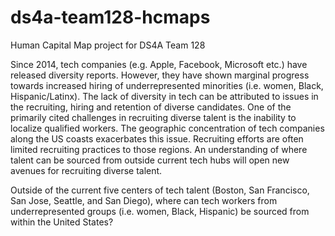 # ds4a-team128-hcmaps
Human Capital Map project for DS4A Team 128 

Since 2014, tech companies (e.g. Apple, Facebook, Microsoft etc.) have released diversity reports.
However, they have shown marginal progress towards increased hiring of underrepresented minorities (i.e. women, Black, Hispanic/Latinx). 
The lack of diversity in tech can be attributed to issues in the recruiting, hiring and retention of diverse candidates.
One of the primarily cited challenges in recruiting diverse talent is the inability to localize qualified workers. 
The geographic concentration of tech companies along the US coasts exacerbates this issue.
Recruiting efforts are often limited recruiting practices to those regions. 
An understanding of where talent can be sourced from outside current tech hubs will open new avenues for recruiting diverse talent. 

Outside of the current five centers of tech talent 
(Boston, San Francisco, San Jose, Seattle, and San Diego), 
where can tech workers from underrepresented groups (i.e. women, Black, Hispanic) be sourced from within the United States?
